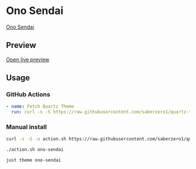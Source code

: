 # Ono Sendai

[Ono Sendai](#)

## Preview

[Open live preview](https://quartz-themes.github.io/ono-sendai/)

## Usage

### GitHub Actions

```yaml
- name: Fetch Quartz Theme
  run: curl -s -S https://raw.githubusercontent.com/saberzero1/quartz-themes/master/action.sh | bash -s -- ono-sendai
```

### Manual install

```bash
curl -s -S -o action.sh https://raw.githubusercontent.com/saberzero1/quartz-themes/master/action.sh

./action.sh ono-sendai
```

```bash
just theme ono-sendai
```

